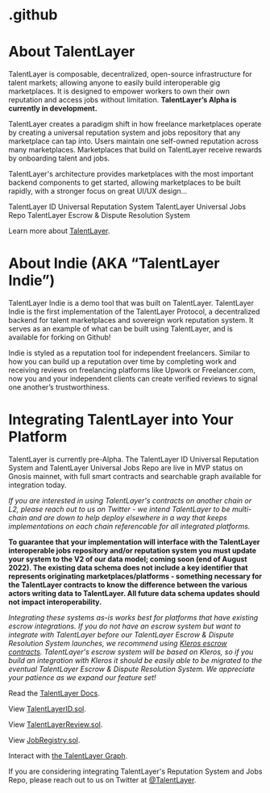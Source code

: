 # .github

# About TalentLayer

TalentLayer is composable, decentralized, open-source infrastructure for talent markets; allowing anyone to easily build interoperable gig marketplaces. It is designed to empower workers to own their own reputation and access jobs without limitation. **TalentLayer’s Alpha is currently in development.**

TalentLayer creates a paradigm shift in how freelance marketplaces operate by creating a universal reputation system and jobs repository that any marketplace can tap into. Users maintain one self-owned reputation across many marketplaces. Marketplaces that build on TalentLayer receive rewards by onboarding talent and jobs.

TalentLayer's architecture provides marketplaces with the most important backend components to get started, allowing marketplaces to be built rapidly, with a stronger focus on great UI/UX design…

TalentLayer ID Universal Reputation System
TalentLayer Universal Jobs Repo
TalentLayer Escrow & Dispute Resolution System

Learn more about [TalentLayer](http://talentlayer.org).

# About Indie (AKA “TalentLayer Indie”)

TalentLayer Indie is a demo tool that was built on TalentLayer. TalentLayer Indie is the first implementation of the TalentLayer Protocol, a decentralized backend for talent marketplaces and sovereign work reputation system. It serves as an example of what can be built using TalentLayer, and is available for forking on Github!

Indie is styled as a reputation tool for independent freelancers. Similar to how you can build up a reputation over time by completing work and receiving reviews on freelancing platforms like Upwork or Freelancer.com, now you and your independent clients can create verified reviews to signal one another’s trustworthiness.

# Integrating TalentLayer into Your Platform

TalentLayer is currently pre-Alpha. The TalentLayer ID Universal Reputation System and TalentLayer Universal Jobs Repo are live in MVP status on Gnosis mainnet, with full smart contracts and searchable graph available for integration today. 

*If you are interested in using TalentLayer's contracts on another chain or L2, please reach out to us on Twitter - we intend TalentLayer to be multi-chain and are down to help deploy elsewhere in a way that keeps implementations on each chain referencable for all integrated platforms.*

**To guarantee that your implementation will interface with the TalentLayer interoperable jobs repository and/or reputation system you must update your system to the V2 of our data model; coming soon (end of August 2022). The existing data schema does not include a key identifier that represents originating marketplaces/platforms - something necessary for the TalentLayer contracts to know the difference between the various actors writing data to TalentLayer. All future data schema updates should not impact interoperability.**

*Integrating these systems as-is works best for platforms that have existing escrow integrations. If you do not have an escrow system but want to integrate with TalentLayer before our TalentLayer Escrow & Dispute Resolution System launches, we recommend using [Kleros escrow contracts](https://kleros.gitbook.io/docs/products/escrow). TalentLayer's escrow system will be based on Kleros, so if you build an integration with Kleros it should be easily able to be migrated to the eventual TalentLayer Escrow & Dispute Resolution System. We appreciate your patience as we expand our feature set!*

Read the [TalentLayer Docs](https://docs.indie.talentlayer.org/).

View [TalentLayerID.sol](https://github.com/TalentLayer/talentlayer-id-contracts/blob/main/contracts/TalentLayerID.sol).

View [TalentLayerReview.sol](https://github.com/TalentLayer/talentlayer-id-contracts/blob/main/contracts/TalentLayerReview.sol).

View [JobRegistry.sol](https://github.com/TalentLayer/talentlayer-id-contracts/blob/main/contracts/JobRegistry.sol).

Interact with [the TalentLayer Graph](https://docs.indie.talentlayer.org/developers/graph-schema).

If you are considering integrating TalentLayer's Reputation System and Jobs Repo, please reach out to us on Twitter at [@TalentLayer](https://twitter.com/TalentLayer).
